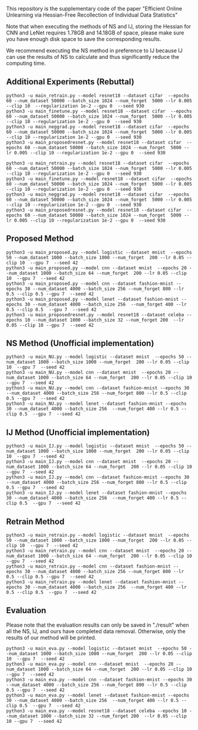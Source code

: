This repository is the supplementary code of the paper "Efficient Online Unlearning via Hessian-Free Recollection of Individual Data Statistics"


Note that when executing the methods of NS and IJ, storing the Hessian for CNN and LeNet requires 1.78GB and 14.18GB of space, please make sure you have enough disk space to save the corresponding results.

We recommend executing the NS method in preference to IJ because IJ can use the results of NS to calculate and thus significantly reduce the computing time.

## Additional Experiments (Rebuttal)
    python3 -u main_retrain.py --model resnet18 --dataset cifar  --epochs 60 --num_dataset 50000 --batch_size 1024 --num_forget  5000 --lr 0.005 --clip 10  --regularization 1e-2 --gpu 0  --seed 930
    python3 -u main_finetune.py --model resnet18 --dataset cifar  --epochs 60 --num_dataset 50000 --batch_size 1024 --num_forget  5000 --lr 0.005 --clip 10 --regularization 1e-2 --gpu 0  --seed 930
    python3 -u main_neggrad.py --model resnet18 --dataset cifar  --epochs 60 --num_dataset 50000 --batch_size 1024 --num_forget  5000 --lr 0.005 --clip 10 --regularization 1e-2 --gpu 0  --seed 930
    python3 -u main_proposedresnet.py --model resnet18 --dataset cifar  --epochs 60 --num_dataset 50000 --batch_size 1024 --num_forget  5000 --lr 0.005 --clip 10 --regularization 1e-2 --gpu 0  --seed 930

    python3 -u main_retrain.py --model resnet18 --dataset cifar  --epochs 60 --num_dataset 50000 --batch_size 1024 --num_forget  5000 --lr 0.005 --clip 10 --regularization 1e-2 --gpu 0  --seed 930
    python3 -u main_finetune.py --model resnet18 --dataset cifar  --epochs 60 --num_dataset 50000 --batch_size 1024 --num_forget  5000 --lr 0.005 --clip 10 --regularization 1e-2 --gpu 0  --seed 930
    python3 -u main_neggrad.py --model resnet18 --dataset cifar  --epochs 60 --num_dataset 50000 --batch_size 1024 --num_forget  5000 --lr 0.005 --clip 10 --regularization 1e-2 --gpu 0  --seed 930
    python3 -u main_proposedresnet.py --model resnet18 --dataset cifar  --epochs 60 --num_dataset 50000 --batch_size 1024 --num_forget  5000 --lr 0.005 --clip 10 --regularization 1e-2 --gpu 0  --seed 930



## Proposed Method
    python3 -u main_proposed.py --model logistic --dataset mnist  --epochs 50 --num_dataset 1000 --batch_size 1000 --num_forget  200 --lr 0.05 --clip 10  --gpu 7  --seed 42
    python3 -u main_proposed.py --model cnn --dataset mnist  --epochs 20 --num_dataset 1000 --batch_size 64 --num_forget  200 --lr 0.05 --clip 10  --gpu 7  --seed 42
    python3 -u main_proposed.py --model cnn --dataset fashion-mnist --epochs 30 --num_dataset 4000 --batch_size 256 --num_forget 800 --lr 0.5 --clip 0.5 --gpu 7  --seed 42
    python3 -u main_proposed.py --model lenet --dataset fashion-mnist --epochs 30 --num_dataset 4000 --batch_size 256  --num_forget 400 --lr 0.5 --clip 0.5  --gpu 7  --seed 42
    python3 -u main_proposedresnet.py --model resnet18 --dataset celeba --epochs 10 --num_dataset 1000 --batch_size 32 --num_forget 200  --lr 0.05 --clip 10 --gpu 7  --seed 42

## NS Method (Unofficial implementation)
    python3 -u main_NU.py --model logistic --dataset mnist  --epochs 50 --num_dataset 1000 --batch_size 1000 --num_forget  200 --lr 0.05 --clip 10  --gpu 7  --seed 42
    python3 -u main_NU.py --model cnn --dataset mnist  --epochs 20 --num_dataset 1000 --batch_size 64 --num_forget  200 --lr 0.05 --clip 10  --gpu 7  --seed 42
    python3 -u main_NU.py --model cnn --dataset fashion-mnist --epochs 30 --num_dataset 4000 --batch_size 256 --num_forget 800 --lr 0.5 --clip 0.5 --gpu 7  --seed 42
    python3 -u main_NU.py --model lenet --dataset fashion-mnist --epochs 30 --num_dataset 4000 --batch_size 256  --num_forget 400 --lr 0.5 --clip 0.5  --gpu 7  --seed 42

## IJ Method (Unofficial implementation)
    python3 -u main_IJ.py --model logistic --dataset mnist  --epochs 50 --num_dataset 1000 --batch_size 1000 --num_forget  200 --lr 0.05 --clip 10  --gpu 7  --seed 42
    python3 -u main_IJ.py --model cnn --dataset mnist  --epochs 20 --num_dataset 1000 --batch_size 64 --num_forget  200 --lr 0.05 --clip 10  --gpu 7  --seed 42
    python3 -u main_IJ.py --model cnn --dataset fashion-mnist --epochs 30 --num_dataset 4000 --batch_size 256 --num_forget 800 --lr 0.5 --clip 0.5 --gpu 7  --seed 42
    python3 -u main_IJ.py --model lenet --dataset fashion-mnist --epochs 30 --num_dataset 4000 --batch_size 256  --num_forget 400 --lr 0.5 --clip 0.5  --gpu 7  --seed 42

## Retrain Method
    python3 -u main_retrain.py --model logistic --dataset mnist  --epochs 50 --num_dataset 1000 --batch_size 1000 --num_forget  200 --lr 0.05 --clip 10  --gpu 7  --seed 42
    python3 -u main_retrain.py --model cnn --dataset mnist  --epochs 20 --num_dataset 1000 --batch_size 64 --num_forget  200 --lr 0.05 --clip 10  --gpu 7  --seed 42
    python3 -u main_retrain.py --model cnn --dataset fashion-mnist --epochs 30 --num_dataset 4000 --batch_size 256 --num_forget 800 --lr 0.5 --clip 0.5 --gpu 7  --seed 42
    python3 -u main_retrain.py --model lenet --dataset fashion-mnist --epochs 30 --num_dataset 4000 --batch_size 256  --num_forget 400 --lr 0.5 --clip 0.5  --gpu 7  --seed 42

## Evaluation
Please note that the evaluation results can only be saved in "./result" when all the NS, IJ, and ours have completed data removal. Otherwise, only the results of our method will be printed.

    python3 -u main_eva.py --model logistic --dataset mnist  --epochs 50 --num_dataset 1000 --batch_size 1000 --num_forget  200 --lr 0.05 --clip 10  --gpu 7  --seed 42
    python3 -u main_eva.py --model cnn --dataset mnist  --epochs 20 --num_dataset 1000 --batch_size 64 --num_forget  200 --lr 0.05 --clip 10  --gpu 7  --seed 42
    python3 -u main_eva.py --model cnn --dataset fashion-mnist --epochs 30 --num_dataset 4000 --batch_size 256 --num_forget 800 --lr 0.5 --clip 0.5 --gpu 7  --seed 42
    python3 -u main_eva.py --model lenet --dataset fashion-mnist --epochs 30 --num_dataset 4000 --batch_size 256  --num_forget 400 --lr 0.5 --clip 0.5  --gpu 7  --seed 42
    python3 -u main_eva.py --model resnet18 --dataset celeba --epochs 10 --num_dataset 1000 --batch_size 32 --num_forget 200  --lr 0.05 --clip 10 --gpu 7  --seed 42

